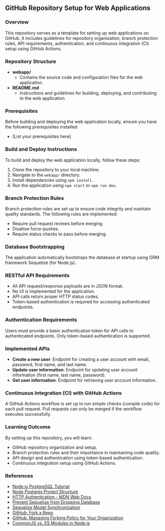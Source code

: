 ## GitHub Repository Setup for Web Applications

### Overview
This repository serves as a template for setting up web applications on GitHub. It includes guidelines for repository organization, branch protection rules, API requirements, authentication, and continuous integration (CI) setup using GitHub Actions.

### Repository Structure
- **webapp/**
  - Contains the source code and configuration files for the web application.
- **README.md**
  - Instructions and guidelines for building, deploying, and contributing to the web application.

### Prerequisites
Before building and deploying the web application locally, ensure you have the following prerequisites installed:
- [List your prerequisites here]

### Build and Deploy Instructions
To build and deploy the web application locally, follow these steps:
1. Clone the repository to your local machine.
2. Navigate to the `webapp/` directory.
3. Install dependencies using `npm install`.
4. Run the application using `npm start` or `npm run dev`.

### Branch Protection Rules
Branch protection rules are set up to ensure code integrity and maintain quality standards. The following rules are implemented:
- Require pull request reviews before merging.
- Disallow force-pushes.
- Require status checks to pass before merging.

### Database Bootstrapping
The application automatically bootstraps the database at startup using ORM framework Sequelize (for Node.js).

### RESTful API Requirements
- All API request/response payloads are in JSON format.
- No UI is implemented for the application.
- API calls return proper HTTP status codes.
- Token-based authentication is required for accessing authenticated endpoints.

### Authentication Requirements
Users must provide a basic authentication token for API calls to authenticated endpoints. Only token-based authentication is supported.

### Implemented APIs
- **Create a new user**: Endpoint for creating a user account with email, password, first name, and last name.
- **Update user information**: Endpoint for updating user account information (first name, last name, password).
- **Get user information**: Endpoint for retrieving user account information.

### Continuous Integration (CI) with GitHub Actions
A GitHub Actions workflow is set up to run simple checks (compile code) for each pull request. Pull requests can only be merged if the workflow executes successfully.

### Learning Outcome
By setting up this repository, you will learn:
- GitHub repository organization and setup.
- Branch protection rules and their importance in maintaining code quality.
- API design and authentication using token-based authentication.
- Continuous integration setup using GitHub Actions.

### References
- [Node.js PostgreSQL Tutorial](https://tinloof.com/blog/how-to-create-manage-a-postgres-database-in-node-js-from-scratch-tutorial)
- [Node Postgres Project Structure](https://node-postgres.com/guides/project-structure)
- [HTTP Authentication - MDN Web Docs](https://developer.mozilla.org/en-US/docs/Web/HTTP/Authentication)
- [Prevent Sequelize from Dropping Database](https://stackoverflow.com/questions/20882230/prevent-sequelize-to-drop-database-in-node-js-app)
- [Sequelize Model Synchronization](https://sequelize.org/docs/v7/models/model-synchronization/)
- [GitHub: Fork a Repo](https://docs.github.com/en/pull-requests/collaborating-with-pull-requests/working-with-forks/fork-a-repo)
- [GitHub: Managing Forking Policy for Your Organization](https://docs.github.com/en/organizations/managing-organization-settings/managing-the-forking-policy-for-your-organization)
- [CommonJS vs. ES Modules in Node.js](https://blog.logrocket.com/commonjs-vs-es-modules-node-js/)